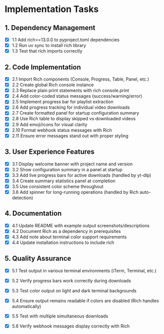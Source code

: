 # Implementation Tasks

## 1. Dependency Management
- [x] 1.1 Add rich>=13.0.0 to pyproject.toml dependencies
- [x] 1.2 Run uv sync to install rich library
- [x] 1.3 Test that rich imports correctly

## 2. Code Implementation
- [x] 2.1 Import Rich components (Console, Progress, Table, Panel, etc.)
- [x] 2.2 Create global Rich console instance
- [x] 2.3 Replace plain print statements with rich console.print
- [x] 2.4 Add color-coded status messages (success/warning/error)
- [x] 2.5 Implement progress bar for playlist extraction
- [x] 2.6 Add progress tracking for individual video downloads
- [x] 2.7 Create formatted panel for startup configuration summary
- [x] 2.8 Use Rich table to display skipped vs downloaded videos
- [x] 2.9 Add emoji/icons for visual clarity
- [x] 2.10 Format webhook status messages with Rich
- [x] 2.11 Ensure error messages stand out with proper styling

## 3. User Experience Features
- [x] 3.1 Display welcome banner with project name and version
- [x] 3.2 Show configuration summary in a panel at startup
- [x] 3.3 Add live progress bars for active downloads (handled by yt-dlp)
- [x] 3.4 Create summary statistics panel at completion
- [x] 3.5 Use consistent color scheme throughout
- [x] 3.6 Add spinner for long-running operations (handled by Rich auto-detection)

## 4. Documentation
- [x] 4.1 Update README with example output screenshots/descriptions
- [x] 4.2 Document Rich as a dependency in prerequisites
- [x] 4.3 Add note about terminal color support requirements
- [x] 4.4 Update installation instructions to include rich

## 5. Quality Assurance
- [x] 5.1 Test output in various terminal environments (iTerm, Terminal, etc.)
- [x] 5.2 Verify progress bars work correctly during downloads
- [x] 5.3 Test color output on light and dark terminal backgrounds
- [x] 5.4 Ensure output remains readable if colors are disabled (Rich handles automatically)
- [x] 5.5 Test with multiple simultaneous downloads
- [x] 5.6 Verify webhook messages display correctly with Rich

